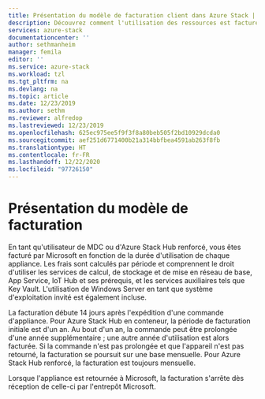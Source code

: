 ```yaml
---
title: Présentation du modèle de facturation client dans Azure Stack | Microsoft Docs
description: Découvrez comment l'utilisation des ressources est facturée aux utilisateurs d'Azure Stack.
services: azure-stack
documentationcenter: ''
author: sethmanheim
manager: femila
editor: ''
ms.service: azure-stack
ms.workload: tzl
ms.tgt_pltfrm: na
ms.devlang: na
ms.topic: article
ms.date: 12/23/2019
ms.author: sethm
ms.reviewer: alfredop
ms.lastreviewed: 12/23/2019
ms.openlocfilehash: 625ec975ee5f9f3f8a80beb505f2bd10929dcda0
ms.sourcegitcommit: aef251d6771400b21a314bbfbea4591ab263f8fb
ms.translationtype: HT
ms.contentlocale: fr-FR
ms.lasthandoff: 12/22/2020
ms.locfileid: "97726150"
---
```

# <a name="billing-model-overview"></a>Présentation du modèle de facturation

En tant qu'utilisateur de MDC ou d'Azure Stack Hub renforcé, vous êtes facturé par Microsoft en fonction de la durée d'utilisation de chaque appliance. Les frais sont calculés par période et comprennent le droit d'utiliser les services de calcul, de stockage et de mise en réseau de base, App Service, IoT Hub et ses prérequis, et les services auxiliaires tels que Key Vault. L'utilisation de Windows Server en tant que système d'exploitation invité est également incluse.

La facturation débute 14 jours après l'expédition d'une commande d'appliance. Pour Azure Stack Hub en conteneur, la période de facturation initiale est d'un an. Au bout d'un an, la commande peut être prolongée d'une année supplémentaire ; une autre année d'utilisation est alors facturée. Si la commande n'est pas prolongée et que l'appareil n'est pas retourné, la facturation se poursuit sur une base mensuelle. Pour Azure Stack Hub renforcé, la facturation est toujours mensuelle.

Lorsque l'appliance est retournée à Microsoft, la facturation s'arrête dès réception de celle-ci par l'entrepôt Microsoft.



